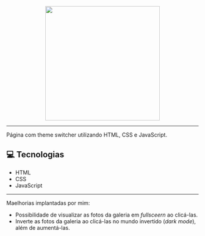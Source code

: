 <p align="center">
    <img width="300" src="https://micheleambrosio.github.io/semana-frontend-mundo-invertido/assets/images/banner/logo.svg">
</p>

-------
Página com theme switcher utilizando HTML, CSS e JavaScript.

## 💻 Tecnologias
- HTML
- CSS
- JavaScript

-------

Maelhorias implantadas por mim:
- Possibilidade de visualizar as fotos da galeria em _fullsceern_ ao clicá-las.
- Inverte as fotos da galeria ao clicá-las no mundo invertido (_dark mode_), além de aumentá-las.
